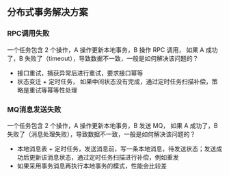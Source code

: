 ## 分布式事务解决方案

### RPC调用失败

一个任务包含 2 个操作，A 操作更新本地事务，B 操作 RPC 调用， 如果 A 成功了，B 失败了（timeout），导致数据不一致，一般是如何解决该问题的？

* 接口重试，捕获异常后进行重试，要求接口幂等
* 状态变迁 + 定时任务， 如果中间状态没有完成，通过定时任务扫描补偿，策略是重试等幂等性处理


### MQ消息发送失败

一个任务包含 2 个操作，A 操作更新本地事务，B 发送 MQ， 如果 A 成功了，B 失败了（消息处理失败），导致数据不一致，一般是如何解决该问题的？

* 本地消息表 + 定时任务，发送消息前，写一条本地消息，待发送状态；发送成功后更新该消息状态，通过定时任务扫描进行补偿，例如重发
* 如果采用事务消息再执行本地事务的模式，性能会比较差

